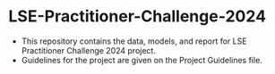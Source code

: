 # LSE-Practitioner-Challenge-2024

- This repository contains the data, models, and report for LSE Practitioner Challenge 2024 project.
- Guidelines for the project are given on the Project Guidelines file.
